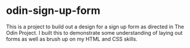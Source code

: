 # odin-sign-up-form

This is a project to build out a design for a sign up form as directed in The Odin Project. I built this to demonstrate some understanding of laying out forms as well as brush up on my HTML and CSS skills.